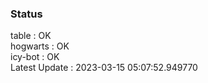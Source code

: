 ### Status


table : OK  
hogwarts : OK  
icy-bot : OK  
Latest Update : 2023-03-15 05:07:52.949770
